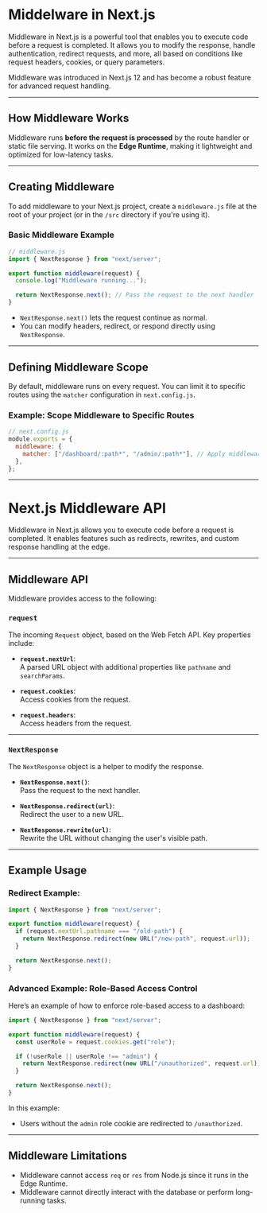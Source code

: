 # Middelware in Next.js

Middleware in Next.js is a powerful tool that enables you to execute code before a request is completed. It allows you to modify the response, handle authentication, redirect requests, and more, all based on conditions like request headers, cookies, or query parameters.

Middleware was introduced in Next.js 12 and has become a robust feature for advanced request handling.

---

## How Middleware Works

Middleware runs **before the request is processed** by the route handler or static file serving.
It works on the **Edge Runtime**, making it lightweight and optimized for low-latency tasks.

---

## Creating Middleware

To add middleware to your Next.js project, create a `middleware.js` file at the root of your project (or in the `/src` directory if you're using it).

### Basic Middleware Example

```javascript
// middleware.js
import { NextResponse } from "next/server";

export function middleware(request) {
  console.log("Middleware running...");

  return NextResponse.next(); // Pass the request to the next handler
}
```

- `NextResponse.next()` lets the request continue as normal.
- You can modify headers, redirect, or respond directly using `NextResponse`.

---

## Defining Middleware Scope

By default, middleware runs on every request. You can limit it to specific routes using the `matcher` configuration in `next.config.js`.

### Example: Scope Middleware to Specific Routes

```javascript
// next.config.js
module.exports = {
  middleware: {
    matcher: ["/dashboard/:path*", "/admin/:path*"], // Apply middleware to these paths
  },
};
```

---

# **Next.js Middleware API**

Middleware in Next.js allows you to execute code before a request is completed. It enables features such as redirects, rewrites, and custom response handling at the edge.

---

## **Middleware API**

Middleware provides access to the following:

### **`request`**

The incoming `Request` object, based on the Web Fetch API. Key properties include:

- **`request.nextUrl`**:  
  A parsed URL object with additional properties like `pathname` and `searchParams`.

- **`request.cookies`**:  
  Access cookies from the request.

- **`request.headers`**:  
  Access headers from the request.

---

### **`NextResponse`**

The `NextResponse` object is a helper to modify the response.

- **`NextResponse.next()`**:  
  Pass the request to the next handler.

- **`NextResponse.redirect(url)`**:  
  Redirect the user to a new URL.

- **`NextResponse.rewrite(url)`**:  
  Rewrite the URL without changing the user's visible path.

---

## **Example Usage**

### Redirect Example:

```javascript
import { NextResponse } from "next/server";

export function middleware(request) {
  if (request.nextUrl.pathname === "/old-path") {
    return NextResponse.redirect(new URL("/new-path", request.url));
  }

  return NextResponse.next();
}
```

### Advanced Example: Role-Based Access Control

Here’s an example of how to enforce role-based access to a dashboard:

```javascript
import { NextResponse } from "next/server";

export function middleware(request) {
  const userRole = request.cookies.get("role");

  if (!userRole || userRole !== "admin") {
    return NextResponse.redirect(new URL("/unauthorized", request.url));
  }

  return NextResponse.next();
}
```

In this example:

- Users without the `admin` role cookie are redirected to `/unauthorized`.

---

## Middleware Limitations

- Middleware cannot access `req` or `res` from Node.js since it runs in the Edge Runtime.
- Middleware cannot directly interact with the database or perform long-running tasks.
